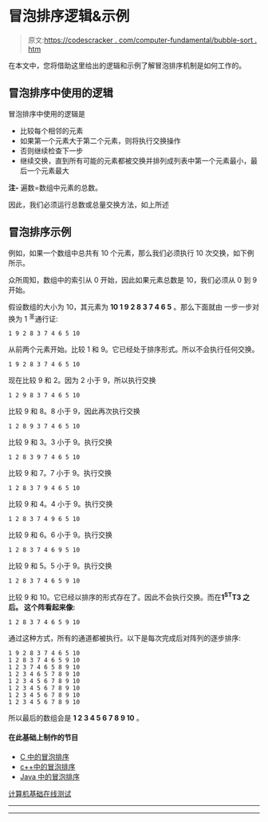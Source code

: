# 冒泡排序逻辑&示例

> 原文:[https://codescracker . com/computer-fundamental/bubble-sort . htm](https://codescracker.com/computer-fundamental/bubble-sort.htm)

在本文中，您将借助这里给出的逻辑和示例了解冒泡排序机制是如何工作的。

## 冒泡排序中使用的逻辑

冒泡排序中使用的逻辑是

*   比较每个相邻的元素
*   如果第一个元素大于第二个元素，则将执行交换操作
*   否则继续检查下一步
*   继续交换，直到所有可能的元素都被交换并排列成列表中第一个元素最小，最后一个元素最大

**注-** 遍数=数组中元素的总数。

因此，我们必须运行总数或总量交换方法，如上所述

## 冒泡排序示例

例如，如果一个数组中总共有 10 个元素，那么我们必须执行 10 次交换，如下例所示。

众所周知，数组中的索引从 0 开始，因此如果元素总数是 10，我们必须从 0 到 9 开始。

假设数组的大小为 10，其元素为 **10 1 9 2 8 3 7 4 6 5** 。那么下面就由 一步一步对换为 1 <sup>圣</sup>通行证:

```
1 9 2 8 3 7 4 6 5 10
```

从前两个元素开始。比较 1 和 9。它已经处于排序形式。所以不会执行任何交换。

```
1 9 2 8 3 7 4 6 5 10
```

现在比较 9 和 2。因为 2 小于 9，所以执行交换

```
1 2 9 8 3 7 4 6 5 10
```

比较 9 和 8。8 小于 9，因此再次执行交换

```
1 2 8 9 3 7 4 6 5 10
```

比较 9 和 3。3 小于 9。执行交换

```
1 2 8 3 9 7 4 6 5 10
```

比较 9 和 7。7 小于 9。执行交换

```
1 2 8 3 7 9 4 6 5 10
```

比较 9 和 4。4 小于 9。执行交换

```
1 2 8 3 7 4 9 6 5 10
```

比较 9 和 6。6 小于 9。执行交换

```
1 2 8 3 7 4 6 9 5 10
```

比较 9 和 5。5 小于 9。执行交换

```
1 2 8 3 7 4 6 5 9 10
```

比较 9 和 10。它已经以排序的形式存在了。因此不会执行交换。而在**1<sup>ST</sup>T3 之后。 这个阵看起来像:**

```
1 2 8 3 7 4 6 5 9 10
```

通过这种方式，所有的通道都被执行。以下是每次完成后对阵列的逐步排序:

```
1 9 2 8 3 7 4 6 5 10
1 2 8 3 7 4 6 5 9 10
1 2 3 7 4 6 5 8 9 10
1 2 3 4 6 5 7 8 9 10
1 2 3 4 5 6 7 8 9 10
1 2 3 4 5 6 7 8 9 10
1 2 3 4 5 6 7 8 9 10
1 2 3 4 5 6 7 8 9 10
```

所以最后的数组会是 **1 2 3 4 5 6 7 8 9 10** 。

#### 在此基础上制作的节目

*   [C 中的冒泡排序](/c/program/c-program-bubble-sort.htm)
*   [c++中的冒泡排序](/cpp/program/cpp-program-bubble-sort.htm)
*   [Java 中的冒泡排序](/java/program/java-program-bubble-sort.htm)

[计算机基础在线测试](/exam/showtest.php?subid=14)

* * *

* * *